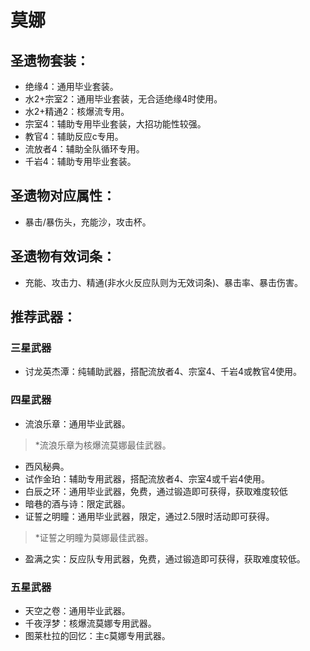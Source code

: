
# 莫娜

## 圣遗物套装：
- 绝缘4：通用毕业套装。
- 水2+宗室2：通用毕业套装，无合适绝缘4时使用。
- 水2+精通2：核爆流专用。
- 宗室4：辅助专用毕业套装，大招功能性较强。
- 教官4：辅助反应c专用。
- 流放者4：辅助全队循环专用。
- 千岩4：辅助专用毕业套装。

## 圣遗物对应属性：
- 暴击/暴伤头，充能沙，攻击杯。

## 圣遗物有效词条：
- 充能、攻击力、精通(非水火反应队则为无效词条)、暴击率、暴击伤害。

## 推荐武器：
### 三星武器
- 讨龙英杰潭：纯辅助武器，搭配流放者4、宗室4、千岩4或教官4使用。

### 四星武器
- 流浪乐章：通用毕业武器。

> \*流浪乐章为核爆流莫娜最佳武器。

- 西风秘典。
- 试作金珀：辅助专用武器，搭配流放者4、宗室4或千岩4使用。
- 白辰之环：通用毕业武器，免费，通过锻造即可获得，获取难度较低
- 暗巷的酒与诗：限定武器。
- 证誓之明瞳：通用毕业武器，限定，通过2.5限时活动即可获得。

> \*证誓之明瞳为莫娜最佳武器。

- 盈满之实：反应队专用武器，免费，通过锻造即可获得，获取难度较低。

### 五星武器
- 天空之卷：通用毕业武器。
- 千夜浮梦：核爆流莫娜专用武器。
- 图莱杜拉的回忆：主c莫娜专用武器。

